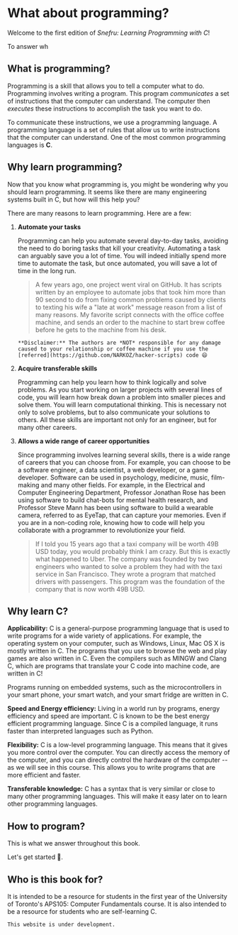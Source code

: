 # What about programming?

Welcome to the first edition of *Snefru: Learning Programming with C*!  

To answer wh

## What is programming?

Programming is a skill that allows you to tell a computer what to do. Programming involves writing a program. This program *communicates* a set of instructions that the computer can understand. The computer then *executes* these instructions to accomplish the task you want to do.

To communicate these instructions, we use a programming language. A programming language is a set of rules that allow us to write instructions that the computer can understand. One of the most common programming languages is **C**. 

## Why learn programming?

Now that you know what programming is, you might be wondering why you should learn programming. It seems like there are many engineering systems built in C, but how will this help you? 

There are many reasons to learn programming. Here are a few:

1. **Automate your tasks**

    Programming can help you automate several day-to-day tasks, avoiding the need to do boring tasks that kill your creativity. Automating a task can arguably save you a lot of time. You will indeed initially spend more time to automate the task, but once automated, you will save a lot of time in the long run. 


    > A few years ago, one project went viral on GitHub. It has scripts written by an employee to automate jobs that took him more than 90 second to do from fixing common problems caused by clients to texting his wife a "late at work" message reason from a list of many reasons. My favorite script connects with the office coffee machine, and sends an order to the machine to start brew coffee before he gets to the machine from his desk.  
    ```{warning}
    **Disclaimer:** The authors are *NOT* responsible for any damage caused to your relationship or coffee machine if you use the [referred](https://github.com/NARKOZ/hacker-scripts) code 😄
    ```

2. **Acquire transferable skills**
   
    Programming can help you learn how to think logically and solve problems. As you start working on larger projects with several lines of code, you will learn how break down a problem into smaller pieces and solve them. You will learn computational thinking. This is necessary not only to solve problems, but to also communicate your solutions to others. All these skills are important not only for an engineer, but for many other careers.
    

3. **Allows a wide range of career opportunities**
   
    Since programming involves learning several skills, there is a wide range of careers that you can choose from. For example, you can choose to be a software engineer, a data scientist, a web developer, or a game developer. Software can be used in psychology, medicine, music, film-making and many other fields. For example, in the Electrical and Computer Engineering Department, Professor Jonathan Rose has been using software to build chat-bots for mental health research, and Professor Steve Mann has been using software to build a wearable camera, referred to as EyeTap, that can capture your memories. Even if you are in a non-coding role, knowing how to code will help you collaborate with a programmer to revolutionize your field.
   
    > If I told you 15 years ago that a taxi company will be worth 49B USD today, you would probably think I am crazy. But this is exactly what happened to Uber. The company was founded by two engineers who wanted to solve a problem they had with the taxi service in San Francisco. They wrote a program that matched drivers with passengers. This program was the foundation of the company that is now worth 49B USD.

## Why learn C?

**Applicability:** C is a general-purpose programming language that is used to write programs for a wide variety of applications. For example, the operating system on your computer, such as Windows, Linux, Mac OS X is mostly written in C. The programs that you use to browse the web and play games are also written in C. Even the compilers such as MINGW and Clang C, which are programs that translate your C code into machine code, are written in C! 

Programs running on embedded systems, such as the microcontrollers in your smart phone, your smart watch, and your smart fridge are written in C. 

**Speed and Energy efficiency:** Living in a world run by programs, energy efficiency and speed are important. C is known to be the best energy efficient programming language. Since C is a compiled language, it runs faster than interpreted languages such as Python. 
<!---
cite the work that says so
--> 

**Flexibility:** C is a low-level programming language. This means that it gives you more control over the computer. You can directly access the memory of the computer, and you can directly control the hardware of the computer -- as we will see in this course. This allows you to write programs that are more efficient and faster.

**Transferable knowledge:** C has a syntax that is very similar or close to many other programming languages. This will make it easy later on to learn other programming languages.

## How to program?

This is what we answer throughout this book. 

Let's get started 💪.

## Who is this book for?

It is intended to be a resource for students in the first year of the University of Toronto's APS105: Computer Fundamentals course. It is also intended to be a resource for students who are self-learning C.

```{warning}
This website is under development.
```